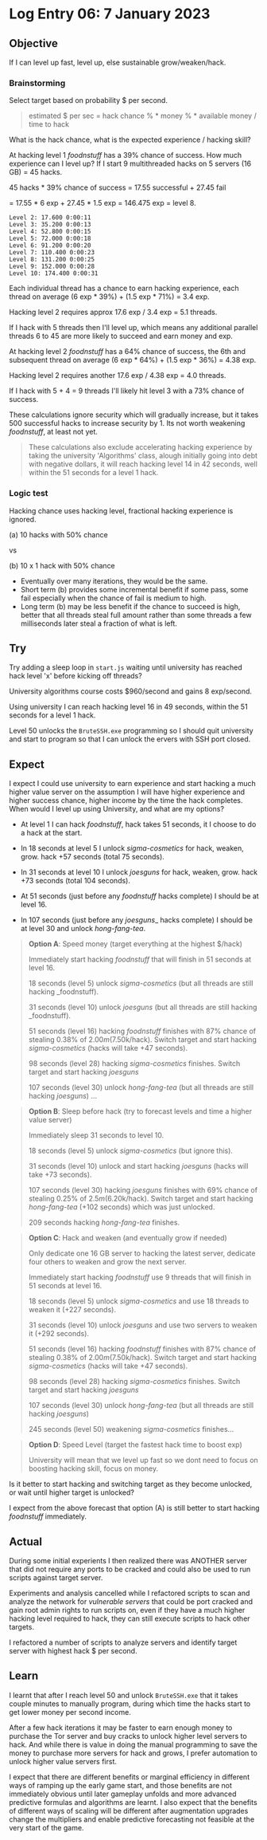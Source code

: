 # Log Entry 06: 7 January 2023

## Objective

If I can level up fast, level up, else sustainable grow/weaken/hack.

### Brainstorming

Select target based on probability $ per second.

> estimated $ per sec = hack chance % * money % * available money / time to hack

What is the hack chance, what is the expected experience / hacking skill?

At hacking level 1 _foodnstuff_ has a 39% chance of success. How much experience can I level up? If I start 9 multithreaded hacks on 5 servers (16 GB) = 45 hacks.

45 hacks * 39% chance of success = 17.55 successful + 27.45 fail

= 17.55 * 6 exp + 27.45 * 1.5 exp = 146.475 exp = level 8.

    Level 2: 17.600 0:00:11
    Level 3: 35.200 0:00:13
    Level 4: 52.800 0:00:15
    Level 5: 72.000 0:00:18
    Level 6: 91.200 0:00:20
    Level 7: 110.400 0:00:23
    Level 8: 131.200 0:00:25
    Level 9: 152.000 0:00:28
    Level 10: 174.400 0:00:31

Each individual thread has a chance to earn hacking experience, each thread on average (6 exp * 39%) + (1.5 exp * 71%) = 3.4 exp.

Hacking level 2 requires approx 17.6 exp / 3.4 exp = 5.1 threads.

If I hack with 5 threads then I'll level up, which means any additional parallel threads 6 to 45 are more likely to succeed and earn money and exp.

At hacking level 2 _foodnstuff_ has a 64% chance of success, the 6th and subsequent thread on average (6 exp * 64%) + (1.5 exp * 36%) = 4.38 exp.

Hacking level 2 requires another 17.6 exp / 4.38 exp = 4.0 threads.

If I hack with 5 + 4 = 9 threads I'll likely hit level 3 with a 73% chance of success.

These calculations ignore security which will gradually increase, but it takes 500 successful hacks to increase security by 1. Its not worth weakening _foodnstuff_, at least not yet.

> These calculations also exclude accelerating hacking experience by taking the university 'Algorithms' class, alough initially going into debt with negative dollars, it will reach hacking level 14 in 42 seconds, well within the 51 seconds for a level 1 hack.

### Logic test

Hacking chance uses hacking level, fractional hacking experience is ignored.

(a) 10 hacks with 50% chance

vs 

(b) 10 x 1 hack with 50% chance 

- Eventually over many iterations, they would be the same.
- Short term (b) provides some incremental benefit if some pass, some fail especially when the chance of fail is medium to high.
- Long term (b) may be less benefit if the chance to succeed is high, better that all threads steal full amount rather than some threads a few milliseconds later steal a fraction of what is left.

## Try

Try adding a sleep loop in `start.js` waiting until university has reached hack level 'x' before kicking off threads?

University algorithms course costs $960/second and gains 8 exp/second.

Using university I can reach hacking level 16 in 49 seconds, within the 51 seconds for a level 1 hack.

Level 50 unlocks the `BruteSSH.exe` programming so I should quit university and start to program so that I can unlock the ervers with SSH port closed.

## Expect

I expect I could use university to earn experience and start hacking a much higher value server on the assumption I will have higher experience and higher success chance, higher income by the time the hack completes. When would I level up using University, and what are my options?

- At level 1 I can hack _foodnstuff_,
hack takes 51 seconds, it I choose to do a hack at the start.

- In 18 seconds at level 5 I unlock _sigma-cosmetics_ for hack, weaken, grow.
hack +57 seconds (total 75 seconds).

- In 31 seconds at level 10 I unlock _joesguns_ for hack, weaken, grow.
hack +73 seconds (total 104 seconds).

- At 51 seconds (just before any _foodnstuff_ hacks complete) I should be at level 16.

- In 107 seconds (just before any _joesguns__ hacks complete) I should be at level 30 and unlock _hong-fang-tea_.

> **Option A**: Speed money (target everything at the highest $/hack)
>
> Immediately start hacking _foodnstuff_ that will finish in 51 seconds at level 16.
>
> 18 seconds (level 5) unlock _sigma-cosmetics_ (but all threads are still hacking _foodnstuff).
>
> 31 seconds (level 10) unlock _joesguns_ (but all threads are still hacking _foodnstuff).
>
> 51 seconds (level 16) hacking _foodnstuff_ finishes with 87% chance of stealing 0.38% of $2.00m ($7.50k/hack). Switch target and start hacking _sigma-cosmetics_ (hacks will take +47 seconds).
>
> 98 seconds (level 28) hacking _sigma-cosmetics_ finishes. Switch target and start hacking _joesguns_
>
> 107 seconds (level 30) unlock _hong-fang-tea_ (but all threads are still hacking _joesguns_) ... 

> **Option B**: Sleep before hack (try to forecast levels and time a higher value server)
>
> Immediately sleep 31 seconds to level 10.
>
> 18 seconds (level 5) unlock _sigma-cosmetics_ (but ignore this).
>
> 31 seconds (level 10) unlock and start hacking _joesguns_ (hacks will take +73 seconds).
>
> 107 seconds (level 30) hacking _joesguns_ finishes with 69% chance of stealing 0.25% of $2.5m ($6.20k/hack). Switch target and start hacking _hong-fang-tea_ (+102 seconds) which was just unlocked.
>
> 209 seconds hacking _hong-fang-tea_ finishes.

> **Option C**: Hack and weaken (and eventually grow if needed)
> 
> Only dedicate one 16 GB server to hacking the latest server, dedicate four others to weaken and grow the next server. 
>
> Immediately start hacking _foodnstuff_ use 9 threads that will finish in 51 seconds at level 16.
>
> 18 seconds (level 5) unlock _sigma-cosmetics_ and use 18 threads to weaken it (+227 seconds).
>
> 31 seconds (level 10) unlock _joesguns_ and use two servers to weaken it (+292 seconds).
>
> 51 seconds (level 16) hacking _foodnstuff_ finishes with 87% chance of stealing 0.38% of $2.00m ($7.50k/hack). Switch target and start hacking _sigma-cosmetics_ (hacks will take +47 seconds).
>
> 98 seconds (level 28) hacking _sigma-cosmetics_ finishes. Switch target and start hacking _joesguns_
>
> 107 seconds (level 30) unlock _hong-fang-tea_ (but all threads are still hacking _joesguns_)
>
> 245 seconds (level 50) weakening _sigma-cosmetics_ finishes...

> **Option D**: Speed Level (target the fastest hack time to boost exp)
>
> University will mean that we level up fast so we dont need to focus on boosting hacking skill, focus on money.

Is it better to start hacking and switching target as they become unlocked, or wait until higher target is unlocked?

I expect from the above forecast that option (A) is still better to start hacking  _foodnstuff_ immediately.

## Actual

During some initial experients I then realized there was ANOTHER server that did not require any ports to be cracked and could also be used to run scripts against target server.

Experiments and analysis cancelled while I refactored scripts to scan and analyze the network for _vulnerable servers_ that could be port cracked and gain root admin rights to run scripts on, even if they have a much higher hacking level required to hack, they can still execute scripts to hack other targets.

I refactored a number of scripts to analyze servers and identify target server with highest hack $ per second.

## Learn

I learnt that after I reach level 50 and unlock `BruteSSH.exe` that it takes couple minutes to manually program, during which time the hacks start to get lower money per second income.

After a few hack iterations it may be faster to earn enough money to purchase the Tor server and buy cracks to unlock higher level servers to hack. And while there is value in doing the manual programming to save the money to purchase more servers for hack and grows, I prefer automation to unlock higher value servers first.

I expect that there are different benefits or marginal efficiency in different ways of ramping up the early game start, and those benefits are not immediately obvious until later gameplay unfolds and more advanced predictive formulas and algorithms are learnt. I also expect that the benefits of different ways of scaling will be different after augmentation upgrades change the multipliers and enable predictive forecasting not feasible at the very start of the game.